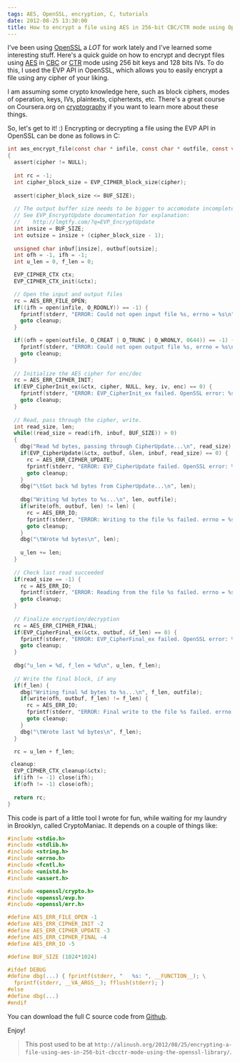 ```yaml
---
tags: AES, OpenSSL, encryption, C, tutorials
date: 2012-08-25 13:30:00
title: How to encrypt a file using AES in 256-bit CBC/CTR mode using OpenSSL in C
---
```


I've been using [OpenSSL](http://www.openssl.org/docs/crypto/crypto.html) a _LOT_ for work lately and I've learned some interesting stuff. 
Here's a quick guide on how to encrypt and decrypt files using [AES](http://en.wikipedia.org/wiki/Advanced_Encryption_Standard) in [CBC](http://en.wikipedia.org/wiki/Block_cipher_modes_of_operation#Cipher-block_chaining_.28CBC.29) or [CTR](http://en.wikipedia.org/wiki/Block_cipher_modes_of_operation#Counter_.28CTR.29) mode using 256 bit keys and 128 bits IVs. 
To do this, I used the EVP API in OpenSSL, which allows you to easily encrypt a file using any cipher of your liking. 

I am assuming some crypto knowledge here, such as block ciphers, modes of operation, keys, IVs, plaintexts, ciphertexts, etc.
There's a great course on Coursera.org on [cryptography](https://www.coursera.org/course/crypto) if you want to learn more about these things. 

So, let's get to it! :) Encrypting or decrypting a file using the EVP API in OpenSSL can be done as follows in C:

```c
int aes_encrypt_file(const char * infile, const char * outfile, const void * key, const void * iv, const EVP_CIPHER * cipher, int enc)
{
  assert(cipher != NULL);
  
  int rc = -1;
  int cipher_block_size = EVP_CIPHER_block_size(cipher);
  
  assert(cipher_block_size <= BUF_SIZE);
  
  // The output buffer size needs to be bigger to accomodate incomplete blocks
  // See EVP_EncryptUpdate documentation for explanation:
  //    http://lmgtfy.com/?q=EVP_EncryptUpdate
  int insize = BUF_SIZE;
  int outsize = insize + (cipher_block_size - 1);
  
  unsigned char inbuf[insize], outbuf[outsize];
  int ofh = -1, ifh = -1;
  int u_len = 0, f_len = 0;

  EVP_CIPHER_CTX ctx;
  EVP_CIPHER_CTX_init(&ctx);

  // Open the input and output files
  rc = AES_ERR_FILE_OPEN;
  if((ifh = open(infile, O_RDONLY)) == -1) {
    fprintf(stderr, "ERROR: Could not open input file %s, errno = %s\n", infile, strerror(errno));
    goto cleanup;
  }

  if((ofh = open(outfile, O_CREAT | O_TRUNC | O_WRONLY, 0644)) == -1) {
    fprintf(stderr, "ERROR: Could not open output file %s, errno = %s\n", outfile, strerror(errno));
    goto cleanup;
  }
  
  // Initialize the AES cipher for enc/dec
  rc = AES_ERR_CIPHER_INIT;
  if(EVP_CipherInit_ex(&ctx, cipher, NULL, key, iv, enc) == 0) {
    fprintf(stderr, "ERROR: EVP_CipherInit_ex failed. OpenSSL error: %s\n", ERR_error_string(ERR_get_error(), NULL));
    goto cleanup;
  }
  
  // Read, pass through the cipher, write.
  int read_size, len;
  while((read_size = read(ifh, inbuf, BUF_SIZE)) > 0)
  {
    dbg("Read %d bytes, passing through CipherUpdate...\n", read_size);
    if(EVP_CipherUpdate(&ctx, outbuf, &len, inbuf, read_size) == 0) {
      rc = AES_ERR_CIPHER_UPDATE;
      fprintf(stderr, "ERROR: EVP_CipherUpdate failed. OpenSSL error: %s\n", ERR_error_string(ERR_get_error(), NULL));
      goto cleanup;
    }
    dbg("\tGot back %d bytes from CipherUpdate...\n", len);
    
    dbg("Writing %d bytes to %s...\n", len, outfile);
    if(write(ofh, outbuf, len) != len) {
      rc = AES_ERR_IO;
      fprintf(stderr, "ERROR: Writing to the file %s failed. errno = %s\n", outfile, strerror(errno));
      goto cleanup;
    }
    dbg("\tWrote %d bytes\n", len);
    
    u_len += len;
  }
  
  // Check last read succeeded
  if(read_size == -1) {
    rc = AES_ERR_IO;
    fprintf(stderr, "ERROR: Reading from the file %s failed. errno = %s\n", infile, strerror(errno));
    goto cleanup;
  }
  
  // Finalize encryption/decryption
  rc = AES_ERR_CIPHER_FINAL;
  if(EVP_CipherFinal_ex(&ctx, outbuf, &f_len) == 0) {
    fprintf(stderr, "ERROR: EVP_CipherFinal_ex failed. OpenSSL error: %s\n", ERR_error_string(ERR_get_error(), NULL));
    goto cleanup;
  }
  
  dbg("u_len = %d, f_len = %d\n", u_len, f_len);
  
  // Write the final block, if any
  if(f_len) {
    dbg("Writing final %d bytes to %s...\n", f_len, outfile);
    if(write(ofh, outbuf, f_len) != f_len) {
      rc = AES_ERR_IO;
      fprintf(stderr, "ERROR: Final write to the file %s failed. errno = %s\n", outfile, strerror(errno));
      goto cleanup;
    }
    dbg("\tWrote last %d bytes\n", f_len);
  }

  rc = u_len + f_len;

 cleanup:
  EVP_CIPHER_CTX_cleanup(&ctx);
  if(ifh != -1) close(ifh);
  if(ofh != -1) close(ofh);
  
  return rc;
}
```

This code is part of a little tool I wrote for fun, while waiting for my laundry in Brooklyn, called CryptoManiac. It depends on a couple of things like:

```c
#include <stdio.h>
#include <stdlib.h>
#include <string.h>
#include <errno.h>
#include <fcntl.h>
#include <unistd.h>
#include <assert.h>

#include <openssl/crypto.h>
#include <openssl/evp.h>
#include <openssl/err.h>

#define AES_ERR_FILE_OPEN -1
#define AES_ERR_CIPHER_INIT -2 
#define AES_ERR_CIPHER_UPDATE -3
#define AES_ERR_CIPHER_FINAL -4
#define AES_ERR_IO -5

#define BUF_SIZE (1024*1024)

#ifdef DEBUG
#define dbg(...) { fprintf(stderr, "   %s: ", __FUNCTION__); \
  fprintf(stderr, __VA_ARGS__); fflush(stderr); }
#else
#define dbg(...)
#endif
```

You can download the full C source code from [Github](https://github.com/alinush/cryptomaniac).

Enjoy!
 
 > This post used to be at `http://alinush.org/2012/08/25/encrypting-a-file-using-aes-in-256-bit-cbcctr-mode-using-the-openssl-library/`.


